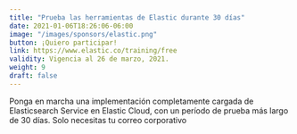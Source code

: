 ```yaml
---
title: "Prueba las herramientas de Elastic durante 30 días"
date: 2021-01-06T18:26:06-06:00
image: "/images/sponsors/elastic.png"
button: ¡Quiero participar!
link: https://www.elastic.co/training/free
validity: Vigencia al 26 de marzo, 2021.
weight: 9
draft: false
---
```


Ponga en marcha una implementación completamente cargada de Elasticsearch Service en Elastic Cloud, con un período de prueba más largo de 30 días.
Solo necesitas tu correo corporativo
